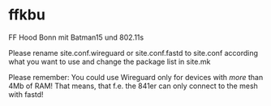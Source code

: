 # ffkbu
FF Hood Bonn mit Batman15 und 802.11s


Please rename site.conf.wireguard or site.conf.fastd to site.conf according what you want to use and change the package list in site.mk

Please remember:
You could use Wireguard only for devices with *more* than 4Mb of RAM! That means, that f.e. the 841er can only connect to the mesh with fastd!
